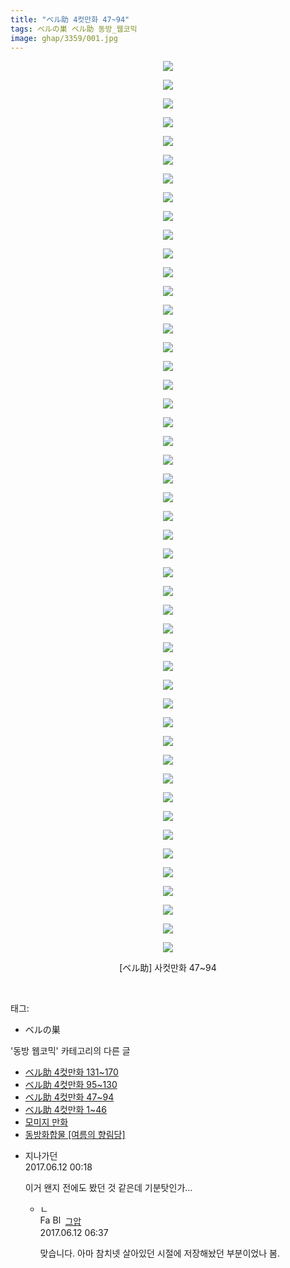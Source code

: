 ```yaml
---
title: "ベル助 4컷만화 47~94"
tags: ベルの巣 ベル助 동방_웹코믹
image: ghap/3359/001.jpg
---
```

<div class="article">
<p style="text-align: center; clear: none; float: none;"><img src="{{ site.nasurl }}/ghap/3359/001.jpg"/></p>
<p style="text-align: center; clear: none; float: none;"><img src="{{ site.nasurl }}/ghap/3359/002.jpg"/></p>
<p style="text-align: center; clear: none; float: none;"><img src="{{ site.nasurl }}/ghap/3359/003.jpg"/></p>
<p style="text-align: center; clear: none; float: none;"><img src="{{ site.nasurl }}/ghap/3359/004.jpg"/></p>
<p style="text-align: center; clear: none; float: none;"><img src="{{ site.nasurl }}/ghap/3359/005.jpg"/></p>
<p style="text-align: center; clear: none; float: none;"><img src="{{ site.nasurl }}/ghap/3359/006.jpg"/></p>
<p style="text-align: center; clear: none; float: none;"><img src="{{ site.nasurl }}/ghap/3359/007.jpg"/></p>
<p style="text-align: center; clear: none; float: none;"><img src="{{ site.nasurl }}/ghap/3359/008.jpg"/></p>
<p style="text-align: center; clear: none; float: none;"><img src="{{ site.nasurl }}/ghap/3359/009.jpg"/></p>
<p style="text-align: center; clear: none; float: none;"><img src="{{ site.nasurl }}/ghap/3359/010.jpg"/></p>
<p style="text-align: center; clear: none; float: none;"><img src="{{ site.nasurl }}/ghap/3359/011.jpg"/></p>
<p style="text-align: center; clear: none; float: none;"><img src="{{ site.nasurl }}/ghap/3359/012.jpg"/></p>
<p style="text-align: center; clear: none; float: none;"><img src="{{ site.nasurl }}/ghap/3359/013.jpg"/></p>
<p style="text-align: center; clear: none; float: none;"><img src="{{ site.nasurl }}/ghap/3359/014.jpg"/></p>
<p style="text-align: center; clear: none; float: none;"><img src="{{ site.nasurl }}/ghap/3359/015.jpg"/></p>
<p style="text-align: center; clear: none; float: none;"><img src="{{ site.nasurl }}/ghap/3359/016.jpg"/></p>
<p style="text-align: center; clear: none; float: none;"><img src="{{ site.nasurl }}/ghap/3359/017.jpg"/></p>
<p style="text-align: center; clear: none; float: none;"><img src="{{ site.nasurl }}/ghap/3359/018.jpg"/></p>
<p style="text-align: center; clear: none; float: none;"><img src="{{ site.nasurl }}/ghap/3359/019.jpg"/></p>
<p style="text-align: center; clear: none; float: none;"><img src="{{ site.nasurl }}/ghap/3359/020.jpg"/></p>
<p style="text-align: center; clear: none; float: none;"><img src="{{ site.nasurl }}/ghap/3359/021.jpg"/></p>
<p style="text-align: center; clear: none; float: none;"><img src="{{ site.nasurl }}/ghap/3359/022.jpg"/></p>
<p style="text-align: center; clear: none; float: none;"><img src="{{ site.nasurl }}/ghap/3359/023.jpg"/></p>
<p style="text-align: center; clear: none; float: none;"><img src="{{ site.nasurl }}/ghap/3359/024.jpg"/></p>
<p style="text-align: center; clear: none; float: none;"><img src="{{ site.nasurl }}/ghap/3359/025.jpg"/></p>
<p style="text-align: center; clear: none; float: none;"><img src="{{ site.nasurl }}/ghap/3359/026.jpg"/></p>
<p style="text-align: center; clear: none; float: none;"><img src="{{ site.nasurl }}/ghap/3359/027.jpg"/></p>
<p style="text-align: center; clear: none; float: none;"><img src="{{ site.nasurl }}/ghap/3359/028.jpg"/></p>
<p style="text-align: center; clear: none; float: none;"><img src="{{ site.nasurl }}/ghap/3359/029.jpg"/></p>
<p style="text-align: center; clear: none; float: none;"><img src="{{ site.nasurl }}/ghap/3359/030.jpg"/></p>
<p style="text-align: center; clear: none; float: none;"><img src="{{ site.nasurl }}/ghap/3359/031.jpg"/></p>
<p style="text-align: center; clear: none; float: none;"><img src="{{ site.nasurl }}/ghap/3359/032.jpg"/></p>
<p style="text-align: center; clear: none; float: none;"><img src="{{ site.nasurl }}/ghap/3359/033.jpg"/></p>
<p style="text-align: center; clear: none; float: none;"><img src="{{ site.nasurl }}/ghap/3359/034.jpg"/></p>
<p style="text-align: center; clear: none; float: none;"><img src="{{ site.nasurl }}/ghap/3359/035.jpg"/></p>
<p style="text-align: center; clear: none; float: none;"><img src="{{ site.nasurl }}/ghap/3359/036.jpg"/></p>
<p style="text-align: center; clear: none; float: none;"><img src="{{ site.nasurl }}/ghap/3359/037.jpg"/></p>
<p style="text-align: center; clear: none; float: none;"><img src="{{ site.nasurl }}/ghap/3359/038.jpg"/></p>
<p style="text-align: center; clear: none; float: none;"><img src="{{ site.nasurl }}/ghap/3359/039.jpg"/></p>
<p style="text-align: center; clear: none; float: none;"><img src="{{ site.nasurl }}/ghap/3359/040.jpg"/></p>
<p style="text-align: center; clear: none; float: none;"><img src="{{ site.nasurl }}/ghap/3359/041.jpg"/></p>
<p style="text-align: center; clear: none; float: none;"><img src="{{ site.nasurl }}/ghap/3359/042.jpg"/></p>
<p style="text-align: center; clear: none; float: none;"><img src="{{ site.nasurl }}/ghap/3359/043.jpg"/></p>
<p style="text-align: center; clear: none; float: none;"><img src="{{ site.nasurl }}/ghap/3359/044.jpg"/></p>
<p style="text-align: center; clear: none; float: none;"><img src="{{ site.nasurl }}/ghap/3359/045.jpg"/></p>
<p style="text-align: center; clear: none; float: none;"><img src="{{ site.nasurl }}/ghap/3359/046.jpg"/></p>
<p style="text-align: center; clear: none; float: none;"><img src="{{ site.nasurl }}/ghap/3359/047.jpg"/></p>
<p style="text-align: center; clear: none; float: none;"><img src="{{ site.nasurl }}/ghap/3359/048.jpg"/></p>
<p style="text-align: center; clear: none; float: none;">[ベル助] 사컷만화 47~94</p>
<p><br/></p>
</div><div class="tagTrail">
<p>태그: </p>
<ul>
<li>ベルの巣</li>
</ul>
</div><div class="another">
<p>'동방 웹코믹' 카테고리의 다른 글</p>
<ul>
<li><a href="/2017-06-09-ghap_3361">ベル助 4컷만화 131~170</a></li>
<li><a href="/2017-06-09-ghap_3360">ベル助 4컷만화 95~130</a></li>
<li><a href="/2017-06-09-ghap_3359">ベル助 4컷만화 47~94</a></li>
<li><a href="/2017-06-09-ghap_3358">ベル助 4컷만화 1~46</a></li>
<li><a href="/2017-06-09-ghap_3357">모미지 만화</a></li>
<li><a href="/2017-06-07-ghap_3356">동방화합물 [여름의 향림당]</a></li>
</ul>
</div><div class="cb_module cb_fluid">
<div class="cb_wrt cb_profile">
<div class="comment">
<ul>
<li class="cb_thumb_off" id="comment15011279">
<div class="cb_comment_area">
<div class="cb_info_area">
<div class="cb_section">
<span class="cb_nick_name">지나가던</span>
</div>
<div class="cb_section">
<span class="cb_date">2017.06.12 00:18 </span>
</div>
</div>
<div class="cb_dsc_comment">
<p class="cb_dsc">
											이거 왠지 전에도 봤던 것 같은데 기분탓인가...
										</p>
</div>
<ul>
<li class="cb_thumb_off" id="comment15011412">
<span class="cb_bu_subnode">ㄴ</span>
<div class="cb_comment_area">
<div class="cb_info_area">
<div class="cb_section">
<span class="cb_nick_name"><img alt="Favicon of https://ghaptouhou.tistory.com" height="16" onerror="this.onerror=null;this.parentNode.removeChild(this)" src="https://ghaptouhou.tistory.com/favicon.ico" width="16"/> <img alt="BlogIcon" height="16" onerror="this.parentNode.removeChild(this)" src="https://ghaptouhou.tistory.com/index.gif" width="16"/> <a href="https://ghaptouhou.tistory.com" onclick="return openLinkInNewWindow(this)"> 그압</a><span class="tistoryProfileLayerTrigger" onclick='TistoryProfile.show(event, this, {"title":"\uc800\uae30 \uc774\uac70 \ub098\uc911\uc5d0 \uc218\uc815 \uac00\ub2a5\ud558\ub098\uc694","url":"https:\/\/ghap.tistory.com","nickname":"\uadf8\uc555","items":[]}); return false;'></span></span>
</div>
<div class="cb_section">
<span class="cb_date">2017.06.12 06:37 </span>
</div>
</div>
<div class="cb_dsc_comment">
<p class="cb_dsc">
																맞습니다. 아마 참치넷 살아있던 시절에 저장해놨던 부분이었나 봄.
															</p>
</div>
</div>
</li>
</ul>
</div></li>
</ul>
</div>
</div><!-- commentList close -->
</div>